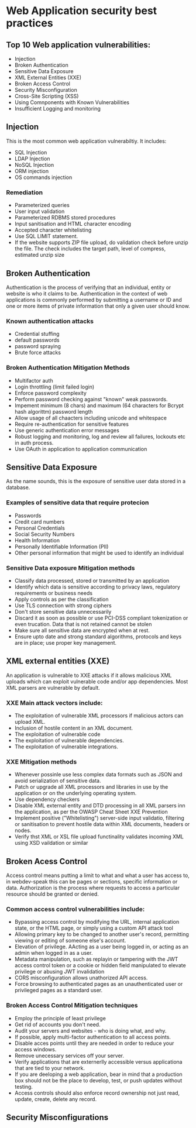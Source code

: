 # Web Application security best practices

## Top 10 Web application vulnerabilities:

+ Injection
+ Broken Authentication
+ Sensitive Data Exposure
+ XML External Entities (XXE)
+ Broken Access Control
+ Security Misconfiguration
+ Cross-Site Scripting (XSS)
+ Using Comnponents with Known Vulnerabilities
+ Insufficient Logging and monitoring

## Injection

This is the most common web application vulnerabiltiy. It includes:

+ SQL Injection
+ LDAP Injection
+ NoSQL Injection
+ ORM injection
+ OS commands injection

### Remediation

+ Parameterized queries
+ User input validation
+ Parameterized RDBMS stored procedures
+ Input sanitisation and HTML character encoding
+ Accepted character whitelisting
+ Use SQL LIMIT statement.
+ If the website supports ZIP file upload, do validation check before unzip the file. The check includes the target path, level of compress, estimated unzip size

## Broken Authentication

Authentication is the process of verifying that an individual, entity or website is who it claims to be. Authentication in the context of web applications is commonly performed by submitting a username or ID and one or more items of private information that only a given user should know.

### Known authentication attacks

+ Credential stuffing
+ default passwords
+ password spraying
+ Brute force attacks

### Broken Authentication Mitigation Methods

+ Multifactor auth
+ Login throttling (limit failed login)
+ Enforce password complexity
+ Perform password checking against "known" weak passwords.
+ Impement minimum (8 chars) and maximum (64 characters for Bcrypt hash algorittm) password length
+ Allow usage of all chaacters including unicode and whitespace
+ Require re-authentication for sensitive features
+ Use generic authentication error messages
+ Robust logging and monitoring, log and review all failures, lockouts etc in auth process.
+ Use OAuth in application to application communication

## Sensitive Data Exposure

As the name sounds, this is the exposure of sensitive user data stored in a database.

### Examples of sensitive data that require protecion

+ Passwords
+ Credit card numbers
+ Personal Credentials
+ Social Security Numbers
+ Health Information
+ Personally Identifiable Information (PII)
+ Other personal information that might be used to identify an individual

### Sensitive Data exposure Mitigation methods

+ Classify data processed, stored or transmitted by an application
+ Identify which data is sensitive according to privacy laws, regulatory requirements or business needs
+ Apply controls as per the classification
+ Use TLS connection with strong ciphers
+ Don't store sensitive data unnecessarily
+ Discard it as soon as possible or use PCI-DSS compliant tokenization or even trucation. Data that is not retained cannot be stolen
+ Make sure all sensitive data are encrypted when at rest.
+ Ensure upto date and strong standard algorithms, protocols and keys are in place; use proper key management.

## XML external entities (XXE)

An application is vulnerable to XXE attacks if it allows malicious XML uploads which can exploit vulnerable code and/or app dependencies. Most XML parsers are vulnerable by default.

### XXE Main attack vectors include:

+ The exploitation of vulnerable XML processors if malicious actors can upload XML.
+ Inclusion of hostile content in an XML document.
+ The exploitation of vulnerable code
+ The exploitation of vulnerable dependencies.
+ The exploitation of vulnerable integrations.

### XXE Mitigation methods

+ Whenever possinle use less complex data formats such as JSON and avoid serialization of sensitive data.
+ Patch or upgrade all XML processors and libraries in use by the application or on the underlying operating system.
+ Use dependency checkers
+ Disable XML external entity and DTD processing in all XML parsers inn the application, as per the OWASP Cheat Sheet XXE Prevention
+ Implement positive ("Whitelisting") server-side input validatio, filtering or sanitisation to prevent hostile data within XML documents, headers or nodes.
+ Verify thst XML or XSL file upload functinality validates incoming XML using XSD vaildation or similar

## Broken Acess Control

Access control means putting a limit to what and what a user has access to, in webdev-speak this can be pages or sections, specific information or data. Authorization is the process where requests to access a particular resource should be granted or denied.

### Common access control vulnerabilities include:

+ Bypassing access control by modifying the URL, internal application state, or the HTML page, or simply using a custom API attack tool
+ Allowing primary key to be changed to another user's record, permitting viewing or editing of someone else's account.
+ Elevation of privilege. AActing as a user being logged in, or acting as an admin when logged in as a user.
+ Metadata manipulation, such as replayin or tampering with the JWT access control token or a cookie or hidden field manipulated to elevate privilege or abusing JWT invalidation
+ CORS misconfiguration allows unathorized API access.
+ Force browsing to authenticated pages as an unauthenticated user or privileged pages as a standard user.

### Broken Access Control Mitigation techniques

+ Employ the principle of least privilege
+ Get rid of accounts you don't need.
+ Audit your servers and websites - who is doing what, and why.
+ If possible, apply multi-factor authentication to all access points.
+ Disable acces points until they are needed in order to reduce your access windows.
+ Remove unecessary services off your server.
+ Verify applications that are externerlly accessible versus applicationa that are tied to your network.
+ If you are deeloping a web application, bear in mind that a production box should not be the place to develop, test, or push updates without testing.
+ Access controls should also enforce record ownership not just read, update, create, delete any record.

## Security Misconfigurations
